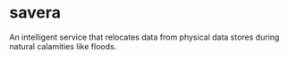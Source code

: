 # savera
An intelligent service that relocates data from physical data stores during natural calamities like floods.
